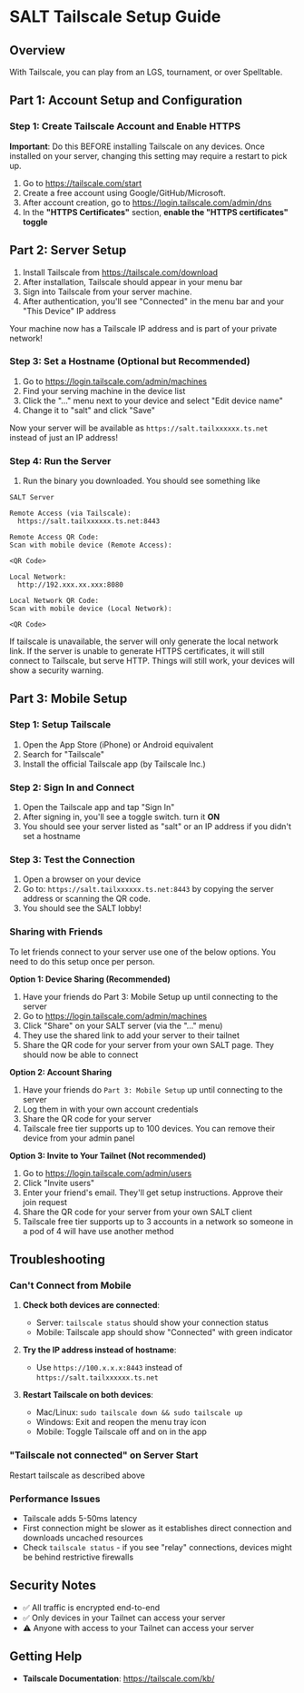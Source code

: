 # SALT Tailscale Setup Guide

## Overview
With Tailscale, you can play from an LGS, tournament, or over Spelltable.

## Part 1: Account Setup and Configuration

### Step 1: Create Tailscale Account and Enable HTTPS
**Important**: Do this BEFORE installing Tailscale on any devices. Once installed on your server, changing this setting may require a restart to pick up.

1. Go to https://tailscale.com/start
2. Create a free account using Google/GitHub/Microsoft.
3. After account creation, go to https://login.tailscale.com/admin/dns
4. In the **"HTTPS Certificates"** section, **enable the "HTTPS certificates" toggle**

## Part 2: Server Setup

1. Install Tailscale from https://tailscale.com/download
2. After installation, Tailscale should appear in your menu bar
3. Sign into Tailscale from your server machine.
4. After authentication, you'll see "Connected" in the menu bar and your "This Device" IP address

Your machine now has a Tailscale IP address and is part of your private network!

### Step 3: Set a Hostname (Optional but Recommended)
1. Go to https://login.tailscale.com/admin/machines
2. Find your serving machine in the device list
3. Click the "..." menu next to your device and select "Edit device name"
4. Change it to "salt" and click "Save"

Now your server will be available as `https://salt.tailxxxxxx.ts.net` instead of just an IP address!

### Step 4: Run the Server
1. Run the binary you downloaded.
You should see something like
```
SALT Server

Remote Access (via Tailscale):
  https://salt.tailxxxxxx.ts.net:8443

Remote Access QR Code:
Scan with mobile device (Remote Access):

<QR Code>

Local Network:
  http://192.xxx.xx.xxx:8080

Local Network QR Code:
Scan with mobile device (Local Network):

<QR Code>
```
If tailscale is unavailable, the server will only generate the local network link.
If the server is unable to generate HTTPS certificates, it will still connect to Tailscale, but serve HTTP. Things will still work, your devices will show a security warning.

## Part 3: Mobile Setup

### Step 1: Setup Tailscale
1. Open the App Store (iPhone) or Android equivalent
2. Search for "Tailscale"
3. Install the official Tailscale app (by Tailscale Inc.)

### Step 2: Sign In and Connect
1. Open the Tailscale app and tap "Sign In"
2. After signing in, you'll see a toggle switch. turn it **ON**
3. You should see your server listed as "salt" or an IP address if you didn't set a hostname

### Step 3: Test the Connection
1. Open a browser on your device
2. Go to: `https://salt.tailxxxxxx.ts.net:8443` by copying the server address or scanning the QR code.
3. You should see the SALT lobby!

### Sharing with Friends
To let friends connect to your server use one of the below options. You need to do this setup once per person.

**Option 1: Device Sharing (Recommended)**
1. Have your friends do Part 3: Mobile Setup up until connecting to the server
2. Go to https://login.tailscale.com/admin/machines
3. Click "Share" on your SALT server (via the "..." menu)
4. They use the shared link to add your server to their tailnet
5. Share the QR code for your server from your own SALT page. They should now be able to connect

**Option 2: Account Sharing**
1. Have your friends do `Part 3: Mobile Setup` up until connecting to the server
2. Log them in with your own account credentials
3. Share the QR code for your server
4. Tailscale free tier supports up to 100 devices. You can remove their device from your admin panel

**Option 3: Invite to Your Tailnet (Not recommended)**
1. Go to https://login.tailscale.com/admin/users
2. Click "Invite users"
3. Enter your friend's email. They'll get setup instructions. Approve their join request
4. Share the QR code for your server from your own SALT client
5. Tailscale free tier supports up to 3 accounts in a network so someone in a pod of 4 will have use another method

## Troubleshooting

### Can't Connect from Mobile
1. **Check both devices are connected**:
   - Server: `tailscale status` should show your connection status
   - Mobile: Tailscale app should show "Connected" with green indicator

2. **Try the IP address instead of hostname**:
   - Use `https://100.x.x.x:8443` instead of `https://salt.tailxxxxxx.ts.net`

3. **Restart Tailscale on both devices**:
   - Mac/Linux: `sudo tailscale down && sudo tailscale up`
   - Windows: Exit and reopen the menu tray icon
   - Mobile: Toggle Tailscale off and on in the app

### "Tailscale not connected" on Server Start

Restart tailscale as described above

### Performance Issues
- Tailscale adds 5-50ms latency
- First connection might be slower as it establishes direct connection and downloads uncached resources
- Check `tailscale status` - if you see "relay" connections, devices might be behind restrictive firewalls

## Security Notes
- ✅ All traffic is encrypted end-to-end
- ✅ Only devices in your Tailnet can access your server
- ⚠️ Anyone with access to your Tailnet can access your server

## Getting Help
- **Tailscale Documentation**: https://tailscale.com/kb/
